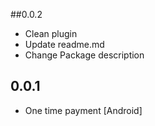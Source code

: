 
##0.0.2

* Clean plugin 
* Update readme.md
* Change Package description


## 0.0.1


* One time payment [Android]
 
